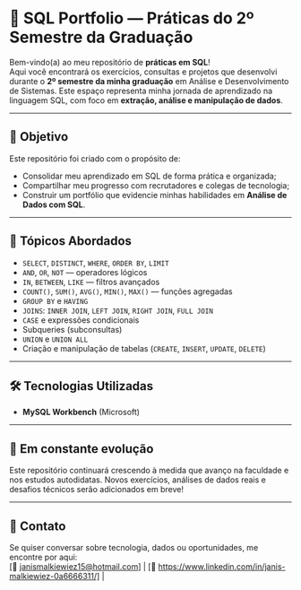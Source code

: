 # 🧠 SQL Portfolio — Práticas do 2º Semestre da Graduação

Bem-vindo(a) ao meu repositório de **práticas em SQL**!  
Aqui você encontrará os exercícios, consultas e projetos que desenvolvi durante o **2º semestre da minha graduação** em Análise e Desenvolvimento de Sistemas. Este espaço representa minha jornada de aprendizado na linguagem SQL, com foco em **extração, análise e manipulação de dados**.

---

## 🚀 Objetivo

Este repositório foi criado com o propósito de:
- Consolidar meu aprendizado em SQL de forma prática e organizada;
- Compartilhar meu progresso com recrutadores e colegas de tecnologia;
- Construir um portfólio que evidencie minhas habilidades em **Análise de Dados com SQL**.

---

## 🧩 Tópicos Abordados

- `SELECT`, `DISTINCT`, `WHERE`, `ORDER BY`, `LIMIT`
- `AND`, `OR`, `NOT` — operadores lógicos
- `IN`, `BETWEEN`, `LIKE` — filtros avançados
- `COUNT()`, `SUM()`, `AVG()`, `MIN()`, `MAX()` — funções agregadas
- `GROUP BY` e `HAVING`
- `JOINS`: `INNER JOIN`, `LEFT JOIN`, `RIGHT JOIN`, `FULL JOIN`
- `CASE` e expressões condicionais
- Subqueries (subconsultas)
- `UNION` e `UNION ALL`
- Criação e manipulação de tabelas (`CREATE`, `INSERT`, `UPDATE`, `DELETE`)

---

## 🛠️ Tecnologias Utilizadas

- **MySQL Workbench** (Microsoft)


---

## 🌱 Em constante evolução

Este repositório continuará crescendo à medida que avanço na faculdade e nos estudos autodidatas. Novos exercícios, análises de dados reais e desafios técnicos serão adicionados em breve!

---

## 📩 Contato

Se quiser conversar sobre tecnologia, dados ou oportunidades, me encontre por aqui:  
[📧 janismalkiewiez15@hotmail.com] | [🔗 https://www.linkedin.com/in/janis-malkiewiez-0a6666311/] | 
